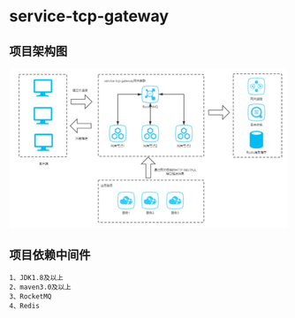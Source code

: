 # service-tcp-gateway

## 项目架构图 
![](./images/service-tcp-gateway.png)



## 项目依赖中间件
    1、JDK1.8及以上            
    2、maven3.0及以上
    3、RocketMQ
    4、Redis